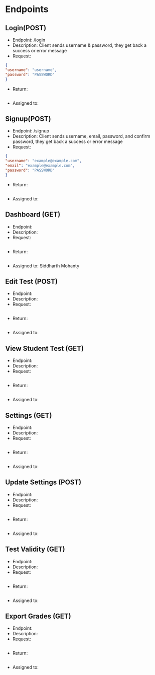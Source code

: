 # Endpoints
## Login(POST)
- Endpoint: /login
- Description: Client sends username & password, they get back a success or error message
- Request:
```json
{
"username": "username",
"password": "PASSWORD"
}
```
- Return:
```json
```
- Assigned to:

## Signup(POST)
- Endpoint: /signup
- Description: Client sends username, email, password, and confirm password, they get back a success or error message
- Request:
```json
{
"username": "example@example.com",
"email": "example@example.com",
"password": "PASSWORD"
}
```
- Return:
```json
```
- Assigned to:

## Dashboard (GET)
- Endpoint:
- Description:
- Request:
```json
```
- Return:
```json
```
- Assigned to: Siddharth Mohanty

## Edit Test (POST)
- Endpoint:
- Description:
- Request:
```json
```
- Return:
```json
```
- Assigned to:

## View Student Test (GET)
- Endpoint:
- Description:
- Request:
```json
```
- Return:
```json
```
- Assigned to:

## Settings (GET)
- Endpoint:
- Description:
- Request:
```json
```
- Return:
```json
```
- Assigned to:

## Update Settings (POST)
- Endpoint:
- Description:
- Request:
```json
```
- Return:
```json
```
- Assigned to:

## Test Validity (GET)
- Endpoint:
- Description:
- Request:
```json
```
- Return:
```json
```
- Assigned to:

## Export Grades (GET)
- Endpoint:
- Description:
- Request:
```json
```
- Return:
```json
```
- Assigned to:

